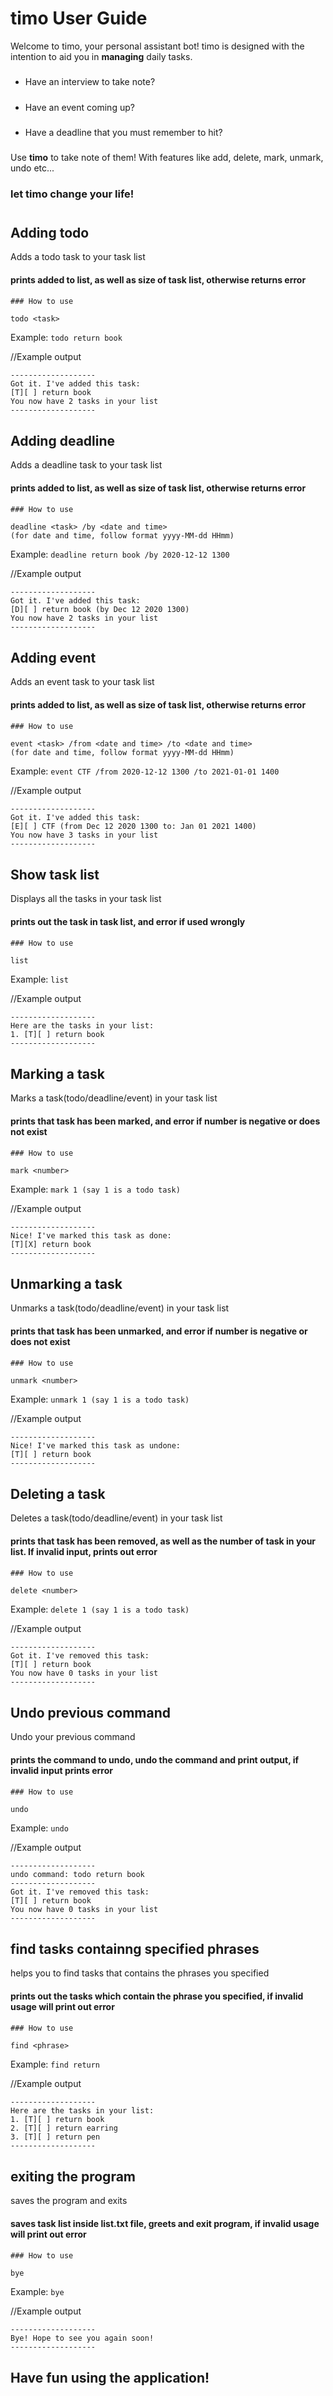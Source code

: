# timo User Guide

Welcome to timo, your personal assistant bot! timo is designed with the intention
to aid you in **managing** daily tasks.
#####
- Have an interview to take note?
#####
- Have an event coming up?
#####
- Have a deadline that you must remember to hit?
#####
Use **timo** to take note of them! With features like add, delete, mark, unmark, undo etc...
### let timo change your life!

#


## Adding todo

Adds a todo task to your task list

#### prints added to list, as well as size of task list, otherwise returns error
####

``` 
### How to use

todo <task>
```

Example: `todo return book`

//Example output
```
-------------------
Got it. I've added this task:
[T][ ] return book
You now have 2 tasks in your list
-------------------
```

## Adding deadline

Adds a deadline task to your task list


#### prints added to list, as well as size of task list, otherwise returns error
####

``` 
### How to use

deadline <task> /by <date and time>
(for date and time, follow format yyyy-MM-dd HHmm)
```

Example: `deadline return book /by 2020-12-12 1300`

//Example output
```
-------------------
Got it. I've added this task:
[D][ ] return book (by Dec 12 2020 1300)
You now have 2 tasks in your list
-------------------
```


## Adding event

Adds an event task to your task list


#### prints added to list, as well as size of task list, otherwise returns error
####

``` 
### How to use

event <task> /from <date and time> /to <date and time>
(for date and time, follow format yyyy-MM-dd HHmm)
```

Example: `event CTF /from 2020-12-12 1300 /to 2021-01-01 1400`

//Example output
```
-------------------
Got it. I've added this task:
[E][ ] CTF (from Dec 12 2020 1300 to: Jan 01 2021 1400)
You now have 3 tasks in your list
-------------------
```

## Show task list

Displays all the tasks in your task list

#### prints out the task in task list, and error if used wrongly
####

``` 
### How to use

list
```

Example: `list`

//Example output
```
-------------------
Here are the tasks in your list:
1. [T][ ] return book
-------------------
```

## Marking a task

Marks a task(todo/deadline/event) in your task list


#### prints that task has been marked, and error if number is negative or does not exist
####

``` 
### How to use

mark <number>
```

Example: `mark 1 (say 1 is a todo task)`

//Example output
```
-------------------
Nice! I've marked this task as done:
[T][X] return book
-------------------
```

## Unmarking a task

Unmarks a task(todo/deadline/event) in your task list


#### prints that task has been unmarked, and error if number is negative or does not exist
####

``` 
### How to use

unmark <number>
```

Example: `unmark 1 (say 1 is a todo task)`

//Example output
```
-------------------
Nice! I've marked this task as undone:
[T][ ] return book
-------------------
```


## Deleting a task

Deletes a task(todo/deadline/event) in your task list


#### prints that task has been removed, as well as the number of task in your list. If invalid input, prints out error
####

``` 
### How to use

delete <number>
```

Example: `delete 1 (say 1 is a todo task)`

//Example output
```
-------------------
Got it. I've removed this task:
[T][ ] return book
You now have 0 tasks in your list
-------------------
```

## Undo previous command

Undo your previous command

#### prints the command to undo, undo the command and print output, if invalid input prints error
####

``` 
### How to use

undo
```

Example: `undo`

//Example output
```
-------------------
undo command: todo return book
-------------------
Got it. I've removed this task:
[T][ ] return book
You now have 0 tasks in your list
-------------------
```

## find tasks containng specified phrases

helps you to find tasks that contains the phrases you specified

#### prints out the tasks which contain the phrase you specified, if invalid usage will print out error
####

``` 
### How to use

find <phrase>
```

Example: `find return`

//Example output
```
-------------------
Here are the tasks in your list:
1. [T][ ] return book
2. [T][ ] return earring
3. [T][ ] return pen
-------------------
```

## exiting the program

saves the program and exits

#### saves task list inside list.txt file, greets and exit program, if invalid usage will print out error
####

``` 
### How to use

bye
```

Example: `bye`

//Example output
```
-------------------
Bye! Hope to see you again soon!
-------------------
```

## Have fun using the application!
